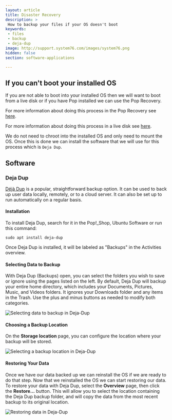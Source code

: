 ```yaml
---
layout: article
title: Disaster Recovery
description: >
 How to backup your files if your OS doesn't boot
keywords:
 - files
 - backup
 - deja-dup
image: http://support.system76.com/images/system76.png
hidden: false
section: software-applications

---
```


## If you can't boot your installed OS

If you are not able to boot into your installed OS then we will want to boot from a live disk or if you have Pop installed we can use the Pop Recovery.

For more information about doing this process in the Pop Recovery see [here](/articles/pop-recovery).

For more information about doing this process in a live disk see [here](/articles/bootlaoder).

We do not need to chroot into the installed OS and only need to mount the OS. Once this is done we can install the software that we will use for this process which is `Deja Dup`. 

## Software 

### Deja Dup

[Déjà Dup](https://wiki.gnome.org/Apps/DejaDup) is a popular, straightforward backup option. It can be used to back up user data locally, remotely, or to a cloud server. It can also be set up to run automatically on a regular basis.

#### Installation

To install Deja Dup, search for it in the Pop!\_Shop, Ubuntu Software or run this command:

```
sudo apt install deja-dup
```

Once Deja Dup is installed, it will be labeled as "Backups" in the Activities overview.

#### Selecting Data to Backup

With Deja Dup (Backups) open, you can select the folders you wish to save or ignore using the pages listed on the left. By default, Deja Dup will backup your entire home directory, which includes your Documents, Pictures, Music, and Videos folders. It ignores your Downloads folder and any items in the Trash. Use the plus and minus buttons as needed to modify both categories.

![Selecting data to backup in Deja-Dup](/images/backup/deja_selection.png)

#### Choosing a Backup Location

On the **Storage location** page, you can configure the location where your backup will be stored.

![Selecting a backup location in Deja-Dup](/images/backup/deja_location.png)

#### Restoring Your Data

Once we have our data backed up we can reinstall the OS if we are ready to do that step. Now that we reinstalled the OS we can start restoring our data. To restore your data with Deja Dup, select the **Overview** page, then click the **Restore...** button. This will allow you to select the location containing the Deja Dup backup folder, and will copy the data from the most recent backup to its original location.

![Restoring data in Deja-Dup](/images/backup/deja_overview.png)

